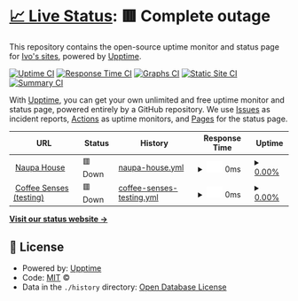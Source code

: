 # [📈 Live Status](https://nigr0mante.github.io/upptime/): <!--live status--> **🟥 Complete outage**

This repository contains the open-source uptime monitor and status page for [Ivo's sites](https://nigr0mante.github.io/upptime/), powered by [Upptime](https://github.com/upptime/upptime).

[![Uptime CI](https://github.com/nigr0mante/upptime/workflows/Uptime%20CI/badge.svg)](https://github.com/nigr0mante/upptime/actions?query=workflow%3A%22Uptime+CI%22)
[![Response Time CI](https://github.com/nigr0mante/upptime/workflows/Response%20Time%20CI/badge.svg)](https://github.com/nigr0mante/upptime/actions?query=workflow%3A%22Response+Time+CI%22)
[![Graphs CI](https://github.com/nigr0mante/upptime/workflows/Graphs%20CI/badge.svg)](https://github.com/nigr0mante/upptime/actions?query=workflow%3A%22Graphs+CI%22)
[![Static Site CI](https://github.com/nigr0mante/upptime/workflows/Static%20Site%20CI/badge.svg)](https://github.com/nigr0mante/upptime/actions?query=workflow%3A%22Static+Site+CI%22)
[![Summary CI](https://github.com/nigr0mante/upptime/workflows/Summary%20CI/badge.svg)](https://github.com/nigr0mante/upptime/actions?query=workflow%3A%22Summary+CI%22)

With [Upptime](https://upptime.js.org), you can get your own unlimited and free uptime monitor and status page, powered entirely by a GitHub repository. We use [Issues](https://github.com/nigr0mante/upptime/issues) as incident reports, [Actions](https://github.com/nigr0mante/upptime/actions) as uptime monitors, and [Pages](https://nigr0mante.github.io/upptime/) for the status page.

<!--start: status pages-->
<!-- This summary is generated by Upptime (https://github.com/upptime/upptime) -->
<!-- Do not edit this manually, your changes will be overwritten -->
<!-- prettier-ignore -->
| URL | Status | History | Response Time | Uptime |
| --- | ------ | ------- | ------------- | ------ |
| <img alt="" src="https://emojipedia-us.s3.dualstack.us-west-1.amazonaws.com/thumbs/120/sony/336/bed_1f6cf-fe0f.png" height="13"> [Naupa House](https://naupahouse.com) | 🟥 Down | [naupa-house.yml](https://github.com/nigr0mante/upptime/commits/HEAD/history/naupa-house.yml) | <details><summary><img alt="Response time graph" src="./graphs/naupa-house/response-time-week.png" height="20"> 0ms</summary><br><a href="https://upptime.naupahouse.com/history/naupa-house"><img alt="Response time 1197" src="https://img.shields.io/endpoint?url=https%3A%2F%2Fraw.githubusercontent.com%2Fnigr0mante%2Fupptime%2FHEAD%2Fapi%2Fnaupa-house%2Fresponse-time.json"></a><br><a href="https://upptime.naupahouse.com/history/naupa-house"><img alt="24-hour response time 0" src="https://img.shields.io/endpoint?url=https%3A%2F%2Fraw.githubusercontent.com%2Fnigr0mante%2Fupptime%2FHEAD%2Fapi%2Fnaupa-house%2Fresponse-time-day.json"></a><br><a href="https://upptime.naupahouse.com/history/naupa-house"><img alt="7-day response time 0" src="https://img.shields.io/endpoint?url=https%3A%2F%2Fraw.githubusercontent.com%2Fnigr0mante%2Fupptime%2FHEAD%2Fapi%2Fnaupa-house%2Fresponse-time-week.json"></a><br><a href="https://upptime.naupahouse.com/history/naupa-house"><img alt="30-day response time 0" src="https://img.shields.io/endpoint?url=https%3A%2F%2Fraw.githubusercontent.com%2Fnigr0mante%2Fupptime%2FHEAD%2Fapi%2Fnaupa-house%2Fresponse-time-month.json"></a><br><a href="https://upptime.naupahouse.com/history/naupa-house"><img alt="1-year response time 1190" src="https://img.shields.io/endpoint?url=https%3A%2F%2Fraw.githubusercontent.com%2Fnigr0mante%2Fupptime%2FHEAD%2Fapi%2Fnaupa-house%2Fresponse-time-year.json"></a></details> | <details><summary><a href="https://upptime.naupahouse.com/history/naupa-house">0.00%</a></summary><a href="https://upptime.naupahouse.com/history/naupa-house"><img alt="All-time uptime 81.05%" src="https://img.shields.io/endpoint?url=https%3A%2F%2Fraw.githubusercontent.com%2Fnigr0mante%2Fupptime%2FHEAD%2Fapi%2Fnaupa-house%2Fuptime.json"></a><br><a href="https://upptime.naupahouse.com/history/naupa-house"><img alt="24-hour uptime 0.00%" src="https://img.shields.io/endpoint?url=https%3A%2F%2Fraw.githubusercontent.com%2Fnigr0mante%2Fupptime%2FHEAD%2Fapi%2Fnaupa-house%2Fuptime-day.json"></a><br><a href="https://upptime.naupahouse.com/history/naupa-house"><img alt="7-day uptime 0.00%" src="https://img.shields.io/endpoint?url=https%3A%2F%2Fraw.githubusercontent.com%2Fnigr0mante%2Fupptime%2FHEAD%2Fapi%2Fnaupa-house%2Fuptime-week.json"></a><br><a href="https://upptime.naupahouse.com/history/naupa-house"><img alt="30-day uptime 0.00%" src="https://img.shields.io/endpoint?url=https%3A%2F%2Fraw.githubusercontent.com%2Fnigr0mante%2Fupptime%2FHEAD%2Fapi%2Fnaupa-house%2Fuptime-month.json"></a><br><a href="https://upptime.naupahouse.com/history/naupa-house"><img alt="1-year uptime 56.86%" src="https://img.shields.io/endpoint?url=https%3A%2F%2Fraw.githubusercontent.com%2Fnigr0mante%2Fupptime%2FHEAD%2Fapi%2Fnaupa-house%2Fuptime-year.json"></a></details>
| <img alt="" src="https://emojipedia-us.s3.dualstack.us-west-1.amazonaws.com/thumbs/120/sony/336/hot-beverage_2615.png" height="13"> [Coffee Senses (testing)](http://coffee.naupahouse.com) | 🟥 Down | [coffee-senses-testing.yml](https://github.com/nigr0mante/upptime/commits/HEAD/history/coffee-senses-testing.yml) | <details><summary><img alt="Response time graph" src="./graphs/coffee-senses-testing/response-time-week.png" height="20"> 0ms</summary><br><a href="https://upptime.naupahouse.com/history/coffee-senses-testing"><img alt="Response time 1061" src="https://img.shields.io/endpoint?url=https%3A%2F%2Fraw.githubusercontent.com%2Fnigr0mante%2Fupptime%2FHEAD%2Fapi%2Fcoffee-senses-testing%2Fresponse-time.json"></a><br><a href="https://upptime.naupahouse.com/history/coffee-senses-testing"><img alt="24-hour response time 0" src="https://img.shields.io/endpoint?url=https%3A%2F%2Fraw.githubusercontent.com%2Fnigr0mante%2Fupptime%2FHEAD%2Fapi%2Fcoffee-senses-testing%2Fresponse-time-day.json"></a><br><a href="https://upptime.naupahouse.com/history/coffee-senses-testing"><img alt="7-day response time 0" src="https://img.shields.io/endpoint?url=https%3A%2F%2Fraw.githubusercontent.com%2Fnigr0mante%2Fupptime%2FHEAD%2Fapi%2Fcoffee-senses-testing%2Fresponse-time-week.json"></a><br><a href="https://upptime.naupahouse.com/history/coffee-senses-testing"><img alt="30-day response time 0" src="https://img.shields.io/endpoint?url=https%3A%2F%2Fraw.githubusercontent.com%2Fnigr0mante%2Fupptime%2FHEAD%2Fapi%2Fcoffee-senses-testing%2Fresponse-time-month.json"></a><br><a href="https://upptime.naupahouse.com/history/coffee-senses-testing"><img alt="1-year response time 1482" src="https://img.shields.io/endpoint?url=https%3A%2F%2Fraw.githubusercontent.com%2Fnigr0mante%2Fupptime%2FHEAD%2Fapi%2Fcoffee-senses-testing%2Fresponse-time-year.json"></a></details> | <details><summary><a href="https://upptime.naupahouse.com/history/coffee-senses-testing">0.00%</a></summary><a href="https://upptime.naupahouse.com/history/coffee-senses-testing"><img alt="All-time uptime 84.36%" src="https://img.shields.io/endpoint?url=https%3A%2F%2Fraw.githubusercontent.com%2Fnigr0mante%2Fupptime%2FHEAD%2Fapi%2Fcoffee-senses-testing%2Fuptime.json"></a><br><a href="https://upptime.naupahouse.com/history/coffee-senses-testing"><img alt="24-hour uptime 0.00%" src="https://img.shields.io/endpoint?url=https%3A%2F%2Fraw.githubusercontent.com%2Fnigr0mante%2Fupptime%2FHEAD%2Fapi%2Fcoffee-senses-testing%2Fuptime-day.json"></a><br><a href="https://upptime.naupahouse.com/history/coffee-senses-testing"><img alt="7-day uptime 0.00%" src="https://img.shields.io/endpoint?url=https%3A%2F%2Fraw.githubusercontent.com%2Fnigr0mante%2Fupptime%2FHEAD%2Fapi%2Fcoffee-senses-testing%2Fuptime-week.json"></a><br><a href="https://upptime.naupahouse.com/history/coffee-senses-testing"><img alt="30-day uptime 0.00%" src="https://img.shields.io/endpoint?url=https%3A%2F%2Fraw.githubusercontent.com%2Fnigr0mante%2Fupptime%2FHEAD%2Fapi%2Fcoffee-senses-testing%2Fuptime-month.json"></a><br><a href="https://upptime.naupahouse.com/history/coffee-senses-testing"><img alt="1-year uptime 63.26%" src="https://img.shields.io/endpoint?url=https%3A%2F%2Fraw.githubusercontent.com%2Fnigr0mante%2Fupptime%2FHEAD%2Fapi%2Fcoffee-senses-testing%2Fuptime-year.json"></a></details>

<!--end: status pages-->

[**Visit our status website →**](https://nigr0mante.github.io/upptime/)

## 📄 License

- Powered by: [Upptime](https://github.com/upptime/upptime)
- Code: [MIT](./LICENSE) ©
- Data in the `./history` directory: [Open Database License](https://opendatacommons.org/licenses/odbl/1-0/)
